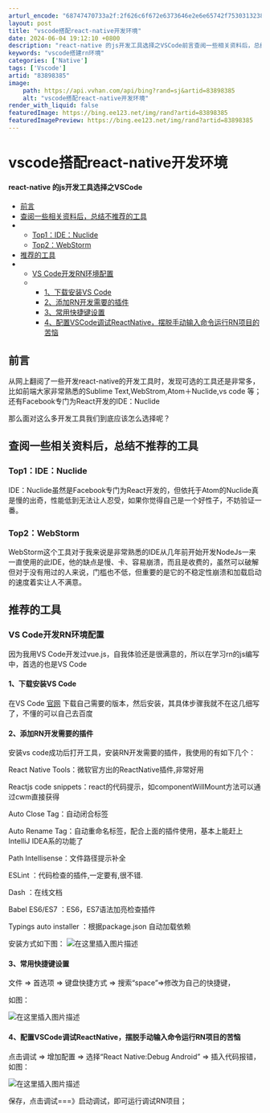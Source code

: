 ```yaml
---
arturl_encode: "68747470733a2f:2f626c6f672e6373646e2e6e65742f75303132383639393431:2f61727469636c652f64657461696c732f3833383938333835"
layout: post
title: "vscode搭配react-native开发环境"
date: 2024-06-04 19:12:10 +0800
description: "react-native 的js开发工具选择之VSCode前言查阅一些相关资料后，总结不推荐的工具T"
keywords: "vscode搭建rn环境"
categories: ['Native']
tags: ['Vscode']
artid: "83898385"
image:
    path: https://api.vvhan.com/api/bing?rand=sj&artid=83898385
    alt: "vscode搭配react-native开发环境"
render_with_liquid: false
featuredImage: https://bing.ee123.net/img/rand?artid=83898385
featuredImagePreview: https://bing.ee123.net/img/rand?artid=83898385
---
```


# vscode搭配react-native开发环境

#### react-native 的js开发工具选择之VSCode

* [前言](#_1)
* [查阅一些相关资料后，总结不推荐的工具](#_4)
* + [Top1：IDE：Nuclide](#Top1IDENuclide_5)
  + [Top2：WebStorm](#Top2WebStorm_7)
* [推荐的工具](#_9)
* + [VS Code开发RN环境配置](#VS_CodeRN_10)
  + - [1、下载安装VS Code](#1VS_Code_12)
    - [2、添加RN开发需要的插件](#2RN_14)
    - [3、常用快捷键设置](#3_26)
    - [4、配置VSCode调试ReactNative，摆脱手动输入命令运行RN项目的苦恼](#4VSCodeReactNativeRN_30)

## 前言

从网上翻阅了一些开发react-native的开发工具时，发现可选的工具还是非常多，比如前端大家非常熟悉的Sublime Text,WebStrom,Atom＋Nuclide,vs code 等；还有Facebook专门为React开发的IDE：Nuclide
  
那么面对这么多开发工具我们到底应该怎么选择呢？

## 查阅一些相关资料后，总结不推荐的工具

### Top1：IDE：Nuclide

IDE：Nuclide虽然是Facebook专门为React开发的，但依托于Atom的Nuclide真是慢的出奇，性能低到无法让人忍受，如果你觉得自己是一个好性子，不妨验证一番。

### Top2：WebStorm

WebStorm这个工具对于我来说是非常熟悉的IDE从几年前开始开发NodeJs一来一直使用的此IDE，他的缺点是慢、卡、容易崩溃，而且是收费的，虽然可以破解但对于没有用过的人来说，门槛也不低，但重要的是它的不稳定性崩溃和加载启动的速度着实让人不满意。

## 推荐的工具

### VS Code开发RN环境配置

因为我用VS Code开发过vue.js，自我体验还是很满意的，所以在学习rn的js编写中，首选的也是VS Code

#### 1、下载安装VS Code

在VS Code
[官网](https://code.visualstudio.com/Download)
下载自己需要的版本，然后安装，其具体步骤我就不在这几细写了，不懂的可以自己去百度

#### 2、添加RN开发需要的插件

安装vs code成功后打开工具，安装RN开发需要的插件，我使用的有如下几个：
  
React Native Tools：微软官方出的ReactNative插件,非常好用
  
Reactjs code snippets：react的代码提示，如componentWillMount方法可以通过cwm直接获得
  
Auto Close Tag：自动闭合标签
  
Auto Rename Tag：自动重命名标签，配合上面的插件使用，基本上能赶上IntelliJ IDEA系的功能了
  
Path Intellisense：文件路径提示补全
  
ESLint ：代码检查的插件,一定要有,很不错.
  
Dash ：在线文档
  
Babel ES6/ES7 ：ES6，ES7语法加亮检查插件
  
Typings auto installer ：根据package.json 自动加载依赖
  
安装方式如下图：
![在这里插入图片描述](https://i-blog.csdnimg.cn/blog_migrate/6054df4a0fef3e8088e1ac09cac4a86e.png)

#### 3、常用快捷键设置

文件 => 首选项 => 键盘快捷方式 => 搜索“space”=>修改为自己的快捷键，
  
如图：
  
![在这里插入图片描述](https://i-blog.csdnimg.cn/blog_migrate/75515bd7a37f7d49af27b79685d5ccfe.png)

#### 4、配置VSCode调试ReactNative，摆脱手动输入命令运行RN项目的苦恼

点击调试 => 增加配置 => 选择“React Native:Debug Android” => 插入代码报错，如图：
  
![在这里插入图片描述](https://i-blog.csdnimg.cn/blog_migrate/2ddfee7e0936666a66736ad3e9550c79.png)
  
保存，点击调试===》启动调试，即可运行调试RN项目；